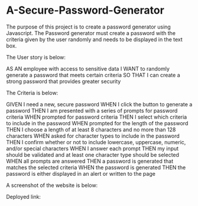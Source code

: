# A-Secure-Password-Generator

The purpose of this project is to create a password generator using Javascript. The Password generator must create a password with the criteria given by the user randomly and needs to be displayed in the text box.

The User story is below:

AS AN employee with access to sensitive data
I WANT to randomly generate a password that meets certain criteria
SO THAT I can create a strong password that provides greater security

The Criteria is below:

GIVEN I need a new, secure password
WHEN I click the button to generate a password
THEN I am presented with a series of prompts for password criteria
WHEN prompted for password criteria
THEN I select which criteria to include in the password
WHEN prompted for the length of the password
THEN I choose a length of at least 8 characters and no more than 128 characters
WHEN asked for character types to include in the password
THEN I confirm whether or not to include lowercase, uppercase, numeric, and/or special characters
WHEN I answer each prompt
THEN my input should be validated and at least one character type should be selected
WHEN all prompts are answered
THEN a password is generated that matches the selected criteria
WHEN the password is generated
THEN the password is either displayed in an alert or written to the page

A screenshot of the website is below:

Deployed link:
